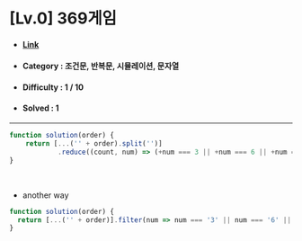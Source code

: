 # [Lv.0] 369게임  
* #### [Link](https://school.programmers.co.kr/learn/courses/30/lessons/120891)
* #### Category : 조건문, 반복문, 시뮬레이션, 문자열
* #### Difficulty : 1 / 10  
* #### Solved : 1

<hr />

```js
function solution(order) {
    return [...('' + order).split('')]
            .reduce((count, num) => (+num === 3 || +num === 6 || +num === 9) ? count+=1 : count, 0)
}
```

<br />

* another way  
```js
function solution(order) {
  return [...('' + order)].filter(num => num === '3' || num === '6' || num === '9').length;
}
```